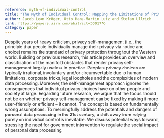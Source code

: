 ```yaml
---
reference: myth-of-individual-control
title: "The Myth of Individual Control: Mapping the Limitations of Privacy Self-management"
author: Jacob Leon Kröger, Otto Hans-Martin Lutz and Stefan Ullrich
link: https://papers.ssrn.com/abstract=3881776
category: paper
---
```

Despite years of heavy criticism, privacy self-management (i.e., the principle that people individually manage their privacy via notice and choice) remains the standard of privacy protection throughout the Western world. Building on previous research, this article provides an overview and classification of the manifold obstacles that render privacy self-management largely useless in practice. People's privacy choices are typically irrational, involuntary and/or circumventable due to human limitations, corporate tricks, legal loopholes and the complexities of modern data processing. Moreover, the self-management approach ignores the consequences that individual privacy choices have on other people and society at large. Regarding future research, we argue that the focus should not be on whether privacy self-management can be fixed by making it more user-friendly or efficient – it cannot. The concept is based on fundamentally wrong assumptions. To meaningfully address the potentials and dangers of personal data processing in the 21st century, a shift away from relying purely on individual control is inevitable. We discuss potential ways forward, stressing the need for government intervention to regulate the social impact of personal data processing.
